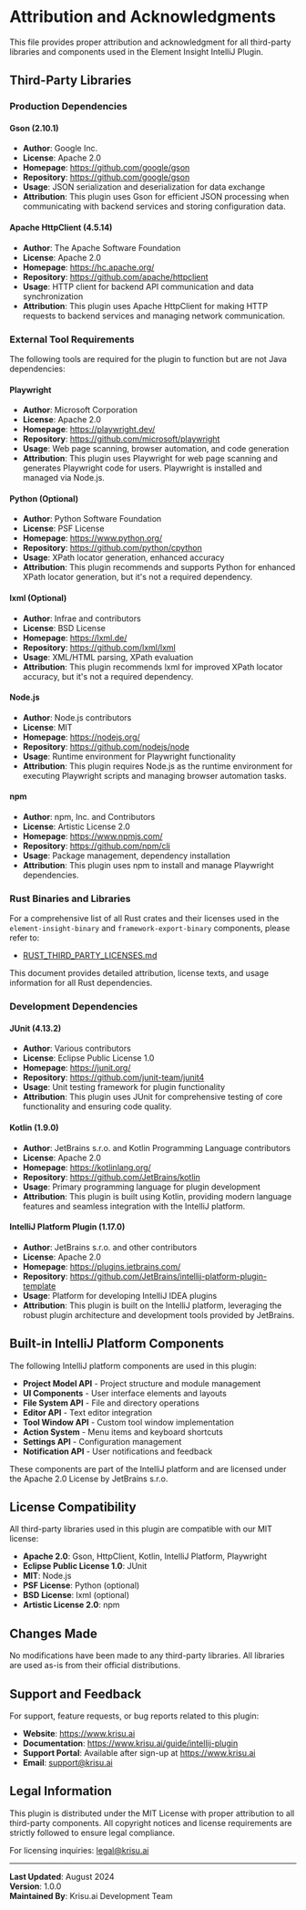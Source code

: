 # Attribution and Acknowledgments

This file provides proper attribution and acknowledgment for all third-party libraries and components used in the Element Insight IntelliJ Plugin.

## Third-Party Libraries

### Production Dependencies

#### Gson (2.10.1)
- **Author**: Google Inc.
- **License**: Apache 2.0
- **Homepage**: https://github.com/google/gson
- **Repository**: https://github.com/google/gson
- **Usage**: JSON serialization and deserialization for data exchange
- **Attribution**: This plugin uses Gson for efficient JSON processing when communicating with backend services and storing configuration data.

#### Apache HttpClient (4.5.14)
- **Author**: The Apache Software Foundation
- **License**: Apache 2.0
- **Homepage**: https://hc.apache.org/
- **Repository**: https://github.com/apache/httpclient
- **Usage**: HTTP client for backend API communication and data synchronization
- **Attribution**: This plugin uses Apache HttpClient for making HTTP requests to backend services and managing network communication.

### External Tool Requirements

The following tools are required for the plugin to function but are not Java dependencies:

#### Playwright
- **Author**: Microsoft Corporation
- **License**: Apache 2.0
- **Homepage**: https://playwright.dev/
- **Repository**: https://github.com/microsoft/playwright
- **Usage**: Web page scanning, browser automation, and code generation
- **Attribution**: This plugin uses Playwright for web page scanning and generates Playwright code for users. Playwright is installed and managed via Node.js.

#### Python (Optional)
- **Author**: Python Software Foundation
- **License**: PSF License
- **Homepage**: https://www.python.org/
- **Repository**: https://github.com/python/cpython
- **Usage**: XPath locator generation, enhanced accuracy
- **Attribution**: This plugin recommends and supports Python for enhanced XPath locator generation, but it's not a required dependency.

#### lxml (Optional)
- **Author**: Infrae and contributors
- **License**: BSD License
- **Homepage**: https://lxml.de/
- **Repository**: https://github.com/lxml/lxml
- **Usage**: XML/HTML parsing, XPath evaluation
- **Attribution**: This plugin recommends lxml for improved XPath locator accuracy, but it's not a required dependency.

#### Node.js
- **Author**: Node.js contributors
- **License**: MIT
- **Homepage**: https://nodejs.org/
- **Repository**: https://github.com/nodejs/node
- **Usage**: Runtime environment for Playwright functionality
- **Attribution**: This plugin requires Node.js as the runtime environment for executing Playwright scripts and managing browser automation tasks.

#### npm
- **Author**: npm, Inc. and Contributors
- **License**: Artistic License 2.0
- **Homepage**: https://www.npmjs.com/
- **Repository**: https://github.com/npm/cli
- **Usage**: Package management, dependency installation
- **Attribution**: This plugin uses npm to install and manage Playwright dependencies.

### Rust Binaries and Libraries

For a comprehensive list of all Rust crates and their licenses used in the `element-insight-binary` and `framework-export-binary` components, please refer to:

- [RUST_THIRD_PARTY_LICENSES.md](./RUST_THIRD_PARTY_LICENSES.md)

This document provides detailed attribution, license texts, and usage information for all Rust dependencies.

### Development Dependencies

#### JUnit (4.13.2)
- **Author**: Various contributors
- **License**: Eclipse Public License 1.0
- **Homepage**: https://junit.org/
- **Repository**: https://github.com/junit-team/junit4
- **Usage**: Unit testing framework for plugin functionality
- **Attribution**: This plugin uses JUnit for comprehensive testing of core functionality and ensuring code quality.

#### Kotlin (1.9.0)
- **Author**: JetBrains s.r.o. and Kotlin Programming Language contributors
- **License**: Apache 2.0
- **Homepage**: https://kotlinlang.org/
- **Repository**: https://github.com/JetBrains/kotlin
- **Usage**: Primary programming language for plugin development
- **Attribution**: This plugin is built using Kotlin, providing modern language features and seamless integration with the IntelliJ platform.

#### IntelliJ Platform Plugin (1.17.0)
- **Author**: JetBrains s.r.o. and other contributors
- **License**: Apache 2.0
- **Homepage**: https://plugins.jetbrains.com/
- **Repository**: https://github.com/JetBrains/intellij-platform-plugin-template
- **Usage**: Platform for developing IntelliJ IDEA plugins
- **Attribution**: This plugin is built on the IntelliJ platform, leveraging the robust plugin architecture and development tools provided by JetBrains.

## Built-in IntelliJ Platform Components

The following IntelliJ platform components are used in this plugin:

- **Project Model API** - Project structure and module management
- **UI Components** - User interface elements and layouts
- **File System API** - File and directory operations
- **Editor API** - Text editor integration
- **Tool Window API** - Custom tool window implementation
- **Action System** - Menu items and keyboard shortcuts
- **Settings API** - Configuration management
- **Notification API** - User notifications and feedback

These components are part of the IntelliJ platform and are licensed under the Apache 2.0 License by JetBrains s.r.o.

## License Compatibility

All third-party libraries used in this plugin are compatible with our MIT license:

- **Apache 2.0**: Gson, HttpClient, Kotlin, IntelliJ Platform, Playwright
- **Eclipse Public License 1.0**: JUnit
- **MIT**: Node.js
- **PSF License**: Python (optional)
- **BSD License**: lxml (optional)
- **Artistic License 2.0**: npm

## Changes Made

No modifications have been made to any third-party libraries. All libraries are used as-is from their official distributions.

## Support and Feedback

For support, feature requests, or bug reports related to this plugin:

- **Website**: https://www.krisu.ai
- **Documentation**: https://www.krisu.ai/guide/intellij-plugin
- **Support Portal**: Available after sign-up at https://www.krisu.ai
- **Email**: support@krisu.ai

## Legal Information

This plugin is distributed under the MIT License with proper attribution to all third-party components. All copyright notices and license requirements are strictly followed to ensure legal compliance.

For licensing inquiries: legal@krisu.ai

---

**Last Updated**: August 2024  
**Version**: 1.0.0  
**Maintained By**: Krisu.ai Development Team
